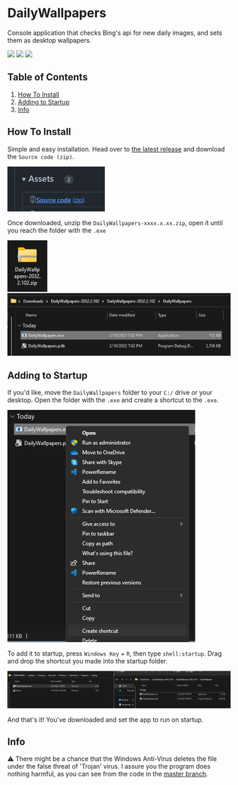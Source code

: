 # DailyWallpapers

Console application that checks Bing's api for new daily images, and sets them as desktop wallpapers.

![](https://img.shields.io/badge/C%2B%2B-00599C?style=for-the-badge&logo=c%2B%2B&logoColor=white)
![](https://img.shields.io/badge/Windows-0078D6?style=for-the-badge&logo=windows&logoColor=white)
![](https://img.shields.io/badge/windows%20terminal-4D4D4D?style=for-the-badge&logo=windows%20terminal&logoColor=white)


## Table of Contents

1. [How To Install](#how-to-install)
2. [Adding to Startup](#adding-to-startup)
3. [Info](#info)


## How To Install

Simple and easy installation. Head over to <a href="https://github.com/aisyshk/DailyWallpapers/releases/latest">the latest release</a> and download the `Source code (zip)`.

<img src="./srccd.png" />


Once downloaded, unzip the `DailyWallpapers-xxxx.x.xx.zip`, open it until you reach the folder with the `.exe`

<img src="./dl1.png" /> <img src="./dl2.png" />



## Adding to Startup


If you'd like, move the `DailyWallpapers` folder to your `C:/` drive or your desktop. Open the folder with the `.exe` and create a shortcut to the `.exe`.

<img src="./shtcut.png" />

To add it to startup, press `Windows Key` + `R`, then type `shell:startup`. Drag and drop the shortcut you made into the startup folder.

<img src="./strtup.png" />

And that's it! You've downloaded and set the app to run on startup.


## Info 

⚠️ There might be a chance that the Windows Anti-Virus deletes the file under the false threat of 'Trojan' virus. I assure you the program does nothing harmful, as you can see from the code in the <a href="https://github.com/aisyshk/DailyWallpapers/tree/master">master branch</a>.
